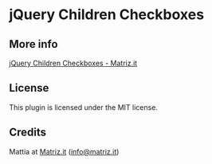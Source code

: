 # jQuery Children Checkboxes



## More info

[jQuery Children Checkboxes - Matriz.it](http://www.matriz.it/projects/jquery-children-checkboxes/ "Matriz | Projects | jQuery-Children-Checkboxes")

## License

This plugin is licensed under the MIT license.

## Credits

Mattia at [Matriz.it](http://www.matriz.it/) (info@matriz.it)